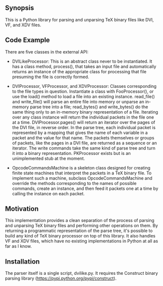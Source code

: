 ## Synopsis

This is a Python library for parsing and unparsing TeX binary files
like DVI, VF, and XDV files.

## Code Example

There are five classes in the external API:

* DVILikeProcessor: This is an abstract class never to be
  instantiated.  It has a class method, process(), that takes an input
  file and automatically returns an instance of the appropriate class
  for processing that file presuming the file is correctly formed.

* DVIProcessor, VFProcessor, and XDVProcessor: Classes corresponding
  to the file types in question.  Instantiate a class with
  FooProcessor(<file>), or use the load() method to load a file into
  an existing instance.  read_file() and write_file() will parse an
  entire file into memory or unparse an in-memory parse tree into a
  file; read_bytes() and write_bytes() do the same thing only to an
  in-memory binary representation of a file.  Iterating over any class
  instance will return the individual packets in the file one at a
  time.  DVIProcessor.pages() will return an iterator over the pages
  of the DVI file, in reverse order.  In the parse tree, each
  individual packet is represented by a mapping that gives the name of
  each variable in a packet and the value for that name.  The packets
  themselves or groups of packets, like the pages in a DVI file, are
  returned as a sequence or an iterator.  The write commands take the
  same kind of parse tree and turn it into a binary representation.
  PKProcessor exists but is an unimplemented stub at the moment.

* OpcodeCommandsMachine is a skeleton class designed for creating
  finite state machines that interpret the packets in a TeX binary
  file.  To implement such a machine, subclass OpcodeCommandsMachine
  and override the methods corresponding to the names of possible
  commands, create an instance, and then feed it packets one at a time
  by calling the instance on each packet.

## Motivation

This implementation provides a clean separation of the process of
parsing and unparsing TeX binary files and performing other operations
on them.  By returning a programmatic representation of the parse
tree, it's possible to build any kind of TeX binary processor on top
of this library.  It also handles VF and XDV files, which have no
existing implementations in Python at all as far as I know.

## Installation

The parser itself is a single script, dvilike.py.  It requires the
Construct binary parsing library
(https://pypi.python.org/pypi/construct).